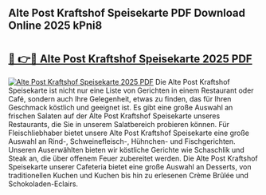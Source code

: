## Alte Post Kraftshof Speisekarte PDF Download Online 2025 kPni8

# <h2><a href="http://gc7z3u.nevu.top/?p=Alte+Post+Kraftshof+Speisekarte">🔗 👉🔴 Alte Post Kraftshof Speisekarte 2025 PDF</a></h2>

[![Alte Post Kraftshof Speisekarte 2025 PDF](https://i.imgur.com/dBaPXMq.png)](http://gc7z3u.nevu.top/?p=Alte+Post+Kraftshof+Speisekarte)
Die Alte Post Kraftshof Speisekarte ist nicht nur eine Liste von Gerichten in einem Restaurant oder Café, sondern auch Ihre Gelegenheit, etwas zu finden, das für Ihren Geschmack köstlich und geeignet ist. Es gibt eine große Auswahl an frischen Salaten auf der Alte Post Kraftshof Speisekarte unseres Restaurants, die Sie in unserem Salatbereich probieren können. Für Fleischliebhaber bietet unsere Alte Post Kraftshof Speisekarte eine große Auswahl an Rind-, Schweinefleisch-, Hühnchen- und Fischgerichten. Unseren Auserwählten bieten wir köstliche Gerichte wie Schaschlik und Steak an, die über offenem Feuer zubereitet werden. Die Alte Post Kraftshof Speisekarte unserer Cafeteria bietet eine große Auswahl an Desserts, von traditionellen Kuchen und Kuchen bis hin zu erlesenen Crème Brûlée und Schokoladen-Eclairs.

